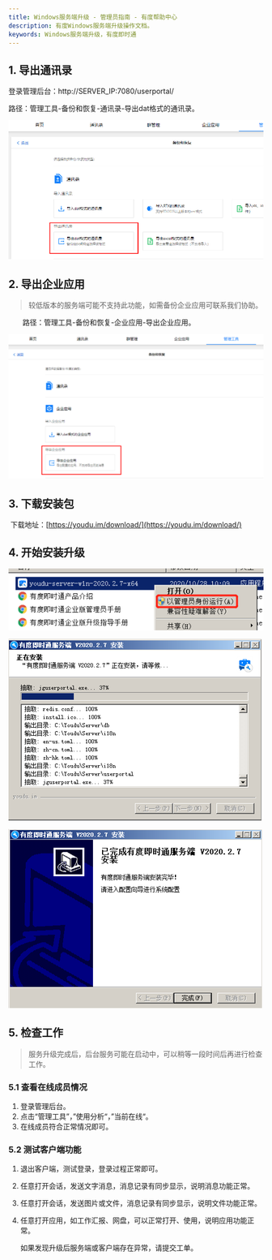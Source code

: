 ```yaml
---
title: Windows服务端升级 - 管理员指南 - 有度帮助中心
description: 有度Windows服务端升级操作文档。
keywords: Windows服务端升级，有度即时通
---
```


## 1. 导出通讯录

登录管理后台：http://SERVER_IP:7080/userportal/

路径：管理工具-备份和恢复-通讯录-导出dat格式的通讯录。

![image-20211223151947578](res/a01_00007/image-20211223151947578.png)

## 2. 导出企业应用

> 较低版本的服务端可能不支持此功能，如需备份企业应用可联系我们协助。

　　路径：管理工具-备份和恢复-企业应用-导出企业应用。

![image-20211223152124371](res/a01_00007/image-20211223152124371.png)

## 3. 下载安装包

​		下载地址：[https://youdu.im/download/](https://youdu.im/download/)

## 4. 开始安装升级

![image-20201115161624262](res/a01_00007/image-20201115161624262.png)



![image-20201113161511970](res/a01_00007/image-20201113161511970.png)

![image-20201113161803354](res/a01_00007/image-20201113161803354.png)

## 5. 检查工作

> 服务升级完成后，后台服务可能在启动中，可以稍等一段时间后再进行检查工作。

###  5.1 查看在线成员情况

1. 登录管理后台。
2. 点击“管理工具”，”使用分析“，”当前在线“。
3. 在线成员符合正常情况即可。

### 5.2 测试客户端功能

1. 退出客户端，测试登录，登录过程正常即可。

2. 任意打开会话，发送文字消息，消息记录有同步显示，说明消息功能正常。

3. 任意打开会话，发送图片或文件，消息记录有同步显示，说明文件功能正常。

4. 任意打开应用，如工作汇报、网盘，可以正常打开、使用，说明应用功能正常。

   如果发现升级后服务端或客户端存在异常，请提交工单。


